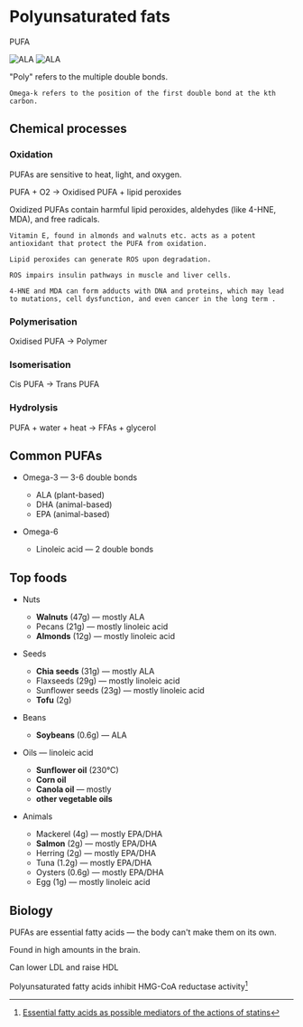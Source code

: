 # Polyunsaturated fats

PUFA

![ALA](https://upload.wikimedia.org/wikipedia/commons/thumb/0/0f/ALAnumbering.svg/500px-ALAnumbering.svg.png)
![ALA](https://upload.wikimedia.org/wikipedia/commons/thumb/c/c5/Linolenic-acid-3D-vdW.png/500px-Linolenic-acid-3D-vdW.png)

"Poly" refers to the multiple double bonds.

~~~admonish tip title="Omega-k"
Omega-k refers to the position of the first double bond at the kth carbon.
~~~

## Chemical processes

### Oxidation

PUFAs are sensitive to heat, light, and oxygen.

PUFA + O2 -> Oxidised PUFA + lipid peroxides

Oxidized PUFAs contain harmful lipid peroxides, aldehydes (like 4-HNE, MDA), and free radicals.

~~~admonish tip title="Vitamin E in foods"
Vitamin E, found in almonds and walnuts etc. acts as a potent antioxidant that protect the PUFA from oxidation.
~~~

~~~admonish warning title= "Insulin resistance"
Lipid peroxides can generate ROS upon degradation.

ROS impairs insulin pathways in muscle and liver cells. 
~~~

~~~admonish warning title="Genotoxic, cytotoxic"
4-HNE and MDA can form adducts with DNA and proteins, which may lead to mutations, cell dysfunction, and even cancer in the long term .
~~~

### Polymerisation

Oxidised PUFA -> Polymer

### Isomerisation

Cis PUFA -> Trans PUFA

### Hydrolysis

PUFA + water + heat -> FFAs + glycerol

## Common PUFAs

* Omega-3 — 3-6 double bonds

    * ALA (plant-based)
    * DHA (animal-based)
    * EPA (animal-based)

* Omega-6

    * Linoleic acid — 2 double bonds

## Top foods

* Nuts
    * **Walnuts** (47g) — mostly ALA
    * Pecans (21g) — mostly linoleic acid
    * **Almonds** (12g) — mostly linoleic acid

* Seeds
    * **Chia seeds** (31g) — mostly ALA
    * Flaxseeds (29g) — mostly linoleic acid
    * Sunflower seeds (23g) — mostly linoleic acid
    * **Tofu** (2g)
* Beans
    * **Soybeans** (0.6g) — ALA
* Oils — linoleic acid
  * **Sunflower oil** (230°C)
  * **Corn oil**
  * **Canola oil** — mostly 
  * **other vegetable oils**
* Animals
    * Mackerel (4g) — mostly EPA/DHA
    * **Salmon** (2g) — mostly EPA/DHA
    * Herring (2g) — mostly EPA/DHA
    * Tuna (1.2g) — mostly EPA/DHA
    * Oysters (0.6g) — mostly EPA/DHA
    * Egg (1g) — mostly linoleic acid

## Biology

PUFAs are essential fatty acids — the body can't make them on its own.

Found in high amounts in the brain.

Can lower LDL and raise HDL

Polyunsaturated fatty acids inhibit HMG-CoA reductase activity[^hmgcoareductase]


[^hmgcoareductase]: [Essential fatty acids as possible mediators of the actions of statins](https://pubmed.ncbi.nlm.nih.gov/11487306/#:~:text=Similarly%20to%20statins%2C%20polyunsaturated%20fatty,inhibit%20HMG%2DCoA%20reductase%20activity.)
